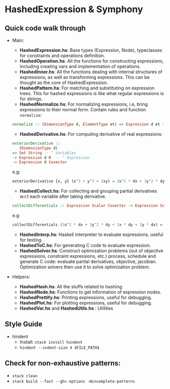 # HashedExpression & Symphony

## Quick code walk through
- Main:
    - **HashedExpression.hs**: Base types (Expression, Node),
    typeclasses for constraints and operations definition.
    - **HashedOperation.hs**: All the functions for constructing expressions, including
creating vars and implementation of operations.
    - **HashedInner.hs**: All the functions dealing with internal structures of
expressions, as well as transforming expressions. This can be thought as the core
of HashedExpression.
    - **HashedPattern.hs**: For matching and substituting on expression trees.
This for hashed expressions is like what regular expressions is for strings.
    - **HashedNormalize.hs**: For normalizing expressions, i.e, bring expressions to their normal form. Contain rules and function `normalize`:
    ```haskell
    normalize :: (DimensionType d, ElementType et) => Expression d et -> Expression d et
    ```
    - **HashedDerivative.hs**: For computing derivative of real expressions:
    ```haskell
    exteriorDerivative ::
       (DimensionType d)
    => Set String -- ^ Variables
    -> Expression d R  -- ^ Expression
    -> Expression d Covector
    ```
    e.g:
    ```haskell
    exteriorDerivative {x, y} (x^3 + y^3 + 2xy) = 3x^2 * dx + 3y^2 * dy + 2x * dy + 2y * dx
    ```
    - **HashedCollect.hs**: For collecting and grouping partial derivatives w.r.t each variable
    after taking derivative.
    ```haskell
    collectDifferentials :: Expression Scalar Covector -> Expression Scalar Covector
    ```
    e.g:
    ```haskell
    collectDifferentials (3x^2 * dx + 3y^2 * dy + 2x * dy + 2y * dx) = (3x^2 + 2y) * dx + (3y^2 + 2x) * dy
    ```
    - **HashedInterp.hs**: Haskell interpreter to evaluate expressions, useful for testing.
    - **HashedToC.hs**: For generating C code to evaluate expression.
    - **HashedSolver.hs**: Construct optimization problems (out of objective expressions, constraint expressions, etc.)
    process, schedule and generate C code: evaluate partial derivatives, objective, jacobian. Optimization solvers then use
    it to solve optimization problem.

- Helpers:
    - **HashedHash.hs**: All the stuffs related to hashing.
    - **HashedNode.hs**: Functions to get information of expression nodes.
    - **HashedPrettify.hs**: Printing expressions, useful for debugging.
    - **HashedPlot.hs**: For plotting expressions, useful for debugging.
    - **HashedVar.hs** and **HashedUtils.hs** : Utilities


## Style Guide
- hindent
    - Install: `stack install hindent`
    - `hindent --indent-size 4 $FILE_PATH$`    

## Check for non-exhaustive patterns:
- `stack clean`
- `stack build --fast --ghc-options -Wincomplete-patterns`
